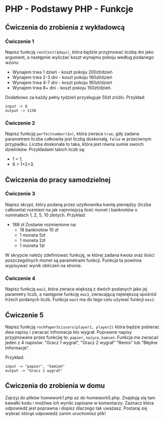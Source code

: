 # PHP - Podstawy PHP - Funkcje 

## Ćwiczenia do zrobienia z wykładowcą

### Ćwiczenie 1
Napisz funkcję ```rentCost($days)```, która będzie przyjmować liczbę dni jako argument, a następnie wyliczać koszt wynajmu pokoju według podanego wzoru:

- Wynajem trwa 1 dzień - koszt pokoju 200zł/dzień
- Wynajem trwa 2-3 dni - koszt pokoju 180zł/dzień
- Wynajem trwa 4-7 dni - koszt pokoju 160zł/dzień
- Wynajem trwa 8+ dni - koszt pokoju 150zł/dzień.
 
Dodatkowo za każdy pełny tydzień przysługuje 50zł zniżki. 
Przykład:
```
input -> 8
output -> 1150
```
### Ćwiczenie 2
Napisz funkcję ```perfectnumber($n)```, która zwraca ```true```, gdy zadana parametrem liczba całkowita jest liczbą doskonałą, ```false``` w przeciwnym przypadku.
Liczba doskonała to taka, która jest równa sumie swoich dzielników. Przykładami takich liczb są: 
* 1 = 1,
* 6 = 1+2+3.


## Ćwiczenia do pracy samodzielnej

### Ćwiczenie 3
Napisz skrypt, który podaną przez użytkownika kwotę pieniędzy (liczba całkowita) rozmieni na jak najmniejszą ilość monet i banknotów o nominałach 1, 2, 5, 10 złotych.
Przykład: 
* 188 zł Zostanie rozmienione na:
  * 18 banknotów 10 zł
  * 1 moneta 5zł
  * 1 moneta 2zł
  * 1 moneta 1zł

W skrypcie należy zdefiniować funkcję, w której zadana kwota oraz ilości poszczególnych monet są parametrami funkcji. Funkcja ta powinna wypisywać wynik obliczeń na stronie.

### Ćwiczenie 4
Napisz funkcję ``max2``, która zwraca większą z dwóch podanych jako jej parametry liczb, a następnie funkcję ``max3``, zwracającą największą spośród trzech podanych liczb. 
Funkcja ``max3`` ma do tego celu używać funkcji ``max2``.

## Ćwiczenie 5
Napisz funkcję ```rockPaperScissors(player1, player2)``` która będzie pobierać dwa napisy i zwracać infromacje kto wygrał. 
Poprawne napisy przyjmowane przez funkcjię to: `papier`, `nożyce`, `kamień`.
Funkcja ma zwracać jeden z 4 napisów: "Gracz 1 wygrał", "Gracz 2 wygrał" "Remis" lub "Błędne informacje".

Przykład:

```
input -> "papier", "kamień"
output -> "Gracz 1 wygrał"
```

## Ćwiczenia do zrobienia w domu
Zajrzyj do plików homework1.php aż do homework5.php. Znajdują się tam kawałki kodu i możliwe ich wyniki zapisane w komentarzy. 
Zaznacz która odpowiedź jest poprawna i dopisz dlaczego tak uważasz.
Postaraj się wybrać którąś odpowiedź zanim uruchomisz plik!
